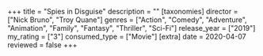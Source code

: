 +++
title = "Spies in Disguise"
description = ""
[taxonomies]
director = ["Nick Bruno", "Troy Quane"] 
genres = ["Action", "Comedy", "Adventure", "Animation", "Family", "Fantasy", "Thriller", "Sci-Fi"]
release_year = ["2019"]
my_rating = ["3"]
consumed_type = ["Movie"]
[extra]
date = 2020-04-07
reviewed = false
+++
